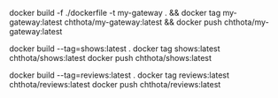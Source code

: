 docker build -f ./dockerfile -t my-gateway . && docker tag my-gateway:latest chthota/my-gateway:latest && docker push chthota/my-gateway:latest

docker build --tag=shows:latest  .
docker tag shows:latest chthota/shows:latest
docker push chthota/shows:latest



docker build --tag=reviews:latest .
docker tag reviews:latest  chthota/reviews:latest 
docker push chthota/reviews:latest